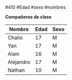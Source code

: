 #410
#Edad
#sexo
#nombres


**Compañeros de clase**

| Nombre    | Edad | Sexo |
|-----------|------|------|
| Chalio    | 17   | M    |
| Yan       | 17   | M    |
| Alain     | 16   | M    |
| Alejandro | 17   | M    |
| Nathan    | 10   | M    |

